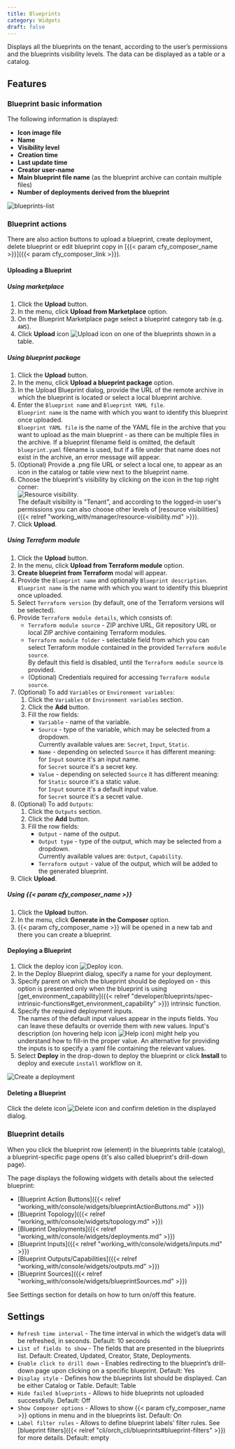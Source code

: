 ```yaml
---
title: Blueprints
category: Widgets
draft: false
---
```


Displays all the blueprints on the tenant, according to the user’s permissions and the blueprints visibility levels.
 The data can be displayed as a table or a catalog.

## Features

### Blueprint basic information

The following information is displayed:

* **Icon image file**
* **Name**
* **Visibility level**
* **Creation time**
* **Last update time**
* **Creator user-name**
* **Main blueprint file name** (as the blueprint archive can contain multiple files)
* **Number of deployments derived from the blueprint**

![blueprints-list]( /images/ui/widgets/blueprints-list.png)


### Blueprint actions

There are also action buttons to upload a blueprint, create deployment, delete blueprint or edit blueprint copy in [{{< param cfy_composer_name >}}]({{< param cfy_composer_link >}}).


#### Uploading a Blueprint

##### Using marketplace

1. Click the **Upload** button.
2. In the menu, click **Upload from Marketplace** option.
3. On the Blueprint Marketplace page select a blueprint category tab (e.g. `AWS`).
4. Click **Upload** icon ![Upload icon]( /images/ui/icons/upload-icon.png ) on one of the blueprints shown in a table.

##### Using blueprint package

1. Click the **Upload** button.
2. In the menu, click **Upload a blueprint package** option.
3. In the Upload Blueprint dialog, provide the URL of the remote archive in which the blueprint is located or select a local blueprint archive.
4. Enter the `Blueprint name` and `Blueprint YAML file`.   
   `Blueprint name` is the name with which you want to identify this blueprint once uploaded.<br>
   `Blueprint YAML file` is the name of the YAML file in the archive that you want to upload as the main blueprint - as there can be multiple files in the archive. If a blueprint filename field is omitted, the default `blueprint.yaml` filename is used, but if a file under that name does not exist in the archive, an error message will appear.    
4. (Optional) Provide a .png file URL or select a local one, to appear as an icon in the catalog or table view next to the blueprint name.   
5. Choose the blueprint's visibility by clicking on the icon in the top right corner:<br>
![Resource visibility]( /images/ui/icons/tenant-wide-resource-icon.png ).<br>
The default visibility is "Tenant", and according to the logged-in user's permissions you can also choose other levels of [resource visibilities]({{< relref "working_with/manager/resource-visibility.md" >}}).<br>
6. Click **Upload**.

##### Using Terraform module
1. Click the **Upload** button.
2. In the menu, click **Upload from Terraform module** option.
3. **Create blueprint from Terraform** modal will appear.
4. Provide the `Blueprint name` and optionally `Blueprint description`.
   `Blueprint name` is the name with which you want to identify this blueprint once uploaded.
5. Select `Terraform version` (by default, one of the Terraform versions will be selected).
6. Provide `Terraform module details`, which consists of:
   - `Terraform module source` - ZIP archive URL, Git repository URL or local ZIP archive containing Terraform modules.
   - `Terraform module folder` - selectable field from which you can select Terraform module contained in the provided `Terraform module source`.<br />
   By default this field is disabled, until the `Terraform module source` is provided.
   - (Optional) Credentials required for accessing `Terraform module source`.
7. (Optional) To add `Variables` or `Environment variables`:   
   1. Click the `Variables` or `Environment variables` section.
   2. Click the **Add** button.
   3. Fill the row fields:
      - `Variable` - name of the variable.
      - `Source` - type of the variable, which may be selected from a dropdown.<br />
         Currently available values are: `Secret`, `Input`, `Static`.
      - `Name` - depending on selected `Source` it has different meaning:<br/>
         for `Input` source it's an input name.<br /> 
         for `Secret` source it's a secret key.
      - `Value` - depending on selected `Source` it has different meaning:<br/>
         for `Static` source it's a static value.<br />
         for `Input` source it's a default input value.<br /> 
         for `Secret` source it's a secret value.
8. (Optional) To add `Outputs`:   
   1. Click the `Outputs` section.
   2. Click the **Add** button.
   3. Fill the row fields:
      - `Output` - name of the output.
      - `Output type` - type of the output, which may be selected from a dropdown.<br />
         Currently available values are: `Output`, `Capability`.
      - `Terraform output` - value of the output, which will be added to the generated blueprint.
9. Click **Upload**.

##### Using {{< param cfy_composer_name >}}

1. Click the **Upload** button.
2. In the menu, click **Generate in the Composer** option.
3. {{< param cfy_composer_name >}} will be opened in a new tab and there you can create a blueprint.

#### Deploying a Blueprint

1. Click the deploy icon ![Deploy icon]( /images/ui/icons/deploy-icon.png ).   
2. In the Deploy Blueprint dialog, specify a name for your deployment.
3. Specify parent on which the blueprint should be deployed on - this option is presented only when the blueprint is using [get_environment_capability]({{< relref "developer/blueprints/spec-intrinsic-functions#get_environment_capability" >}}) intrinsic function.
4. Specify the required deployment inputs.   
   The names of the default input values appear in the inputs fields. You can leave these defaults or override them with new values.
   Input's description (on hovering help icon ![Help icon]( /images/ui/icons/help-icon.png )) might help you understand how to fill-in the proper value.
   An alternative for providing the inputs is to specify a .yaml file containing the relevant values.
5. Select **Deploy** in the drop-down to deploy the blueprint or click **Install** to deploy and execute `install` workflow on it.

![Create a deployment]( /images/ui/widgets/blueprints_deployment_creation.png )


#### Deleting a Blueprint

Click the delete icon ![Delete icon]( /images/ui/icons/delete-icon.png ) and confirm deletion in the displayed dialog.


### Blueprint details

When you click the blueprint row (element) in the blueprints table (catalog), a blueprint-specific page opens (it's also called blueprint's drill-down page).

The page displays the following widgets with details about the selected blueprint:

* [Blueprint Action Buttons]({{< relref "working_with/console/widgets/blueprintActionButtons.md" >}})
* [Blueprint Topology]({{< relref "working_with/console/widgets/topology.md" >}})
* [Blueprint Deployments]({{< relref "working_with/console/widgets/deployments.md" >}})
* [Blueprint Inputs]({{< relref "working_with/console/widgets/inputs.md" >}})
* [Blueprint Outputs/Capabilities]({{< relref "working_with/console/widgets/outputs.md" >}})
* [Blueprint Sources]({{< relref "working_with/console/widgets/blueprintSources.md" >}})

See Settings section for details on how to turn on/off this feature.


## Settings

* `Refresh time interval` - The time interval in which the widget’s data will be refreshed, in seconds. Default: 10 seconds
* `List of fields to show` - The fields that are presented in the blueprints list. Default: Created, Updated, Creator, State, Deployments.
* `Enable click to drill down` - Enables redirecting to the blueprint’s drill-down page upon clicking on a specific blueprint. Default: Yes
* `Display style` - Defines how the blueprints list should be displayed. Can be either Catalog or Table. Default: Table
* `Hide failed blueprints` - Allows to hide blueprints not uploaded successfully. Default: Off
* `Show Composer options` - Allows to show {{< param cfy_composer_name >}} options in menu and in the blueprints list. Default: On
* `Label filter rules` - Allows to define blueprint labels' filter rules. See [blueprint filters]({{< relref "cli/orch_cli/blueprints#blueprint-filters" >}}) for more details. Default: empty
